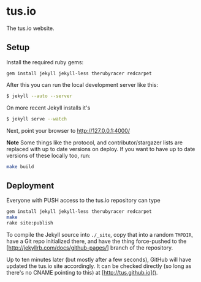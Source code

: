 # tus.io

The tus.io website.

## Setup

Install the required ruby gems:

```
gem install jekyll jekyll-less therubyracer redcarpet
```

After this you can run the local development server like this:

```bash
$ jekyll --auto --server
```

On more recent Jekyll installs it's

```bash
$ jekyll serve --watch
```


Next, point your browser to http://127.0.0.1:4000/

**Note** Some things like the protocol, and contributor/stargazer lists are replaced with
up to date versions on deploy.
If you want to have up to date versions of these locally too, run:

```bash
make build
```

## Deployment

Everyone with PUSH access to the tus.io repository can type

```bash
gem install jekyll jekyll-less therubyracer redcarpet
make
rake site:publish
```

To compile the Jekyll source into `./_site`, copy that into a random `TMPDIR`,
have a Git repo initialized there, and have the thing force-pushed to the
[http://jekyllrb.com/docs/github-pages/] branch of the repository.

Up to ten minutes later (but mostly after a few seconds), GitHub will have updated the tus.io site accordingly. It can be checked directly (so long as there's no CNAME pointing to this) at [http://tus.github.io]().
